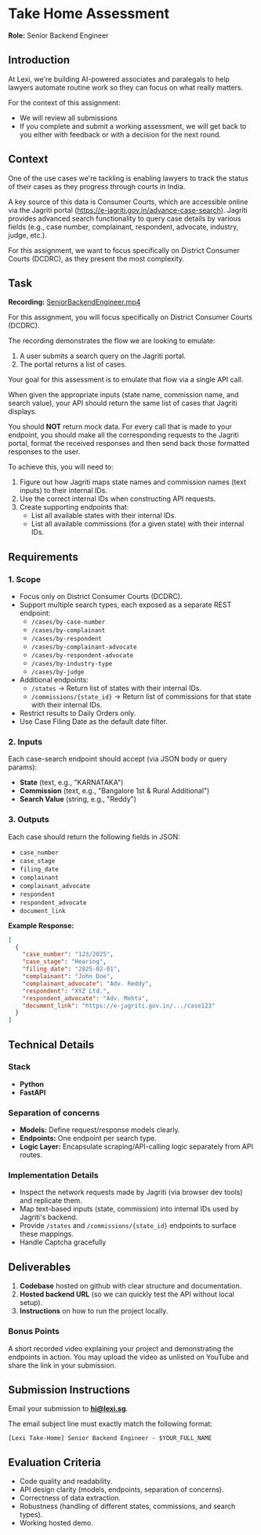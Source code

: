 # Take Home Assessment
**Role:** Senior Backend Engineer

## Introduction

At Lexi, we're building AI-powered associates and paralegals to help lawyers automate routine work so they can focus on what really matters.

For the context of this assignment:
- We will review all submissions
- If you complete and submit a working assessment, we will get back to you either with feedback or with a decision for the next round.

## Context

One of the use cases we're tackling is enabling lawyers to track the status of their cases as they progress through courts in India.

A key source of this data is Consumer Courts, which are accessible online via the Jagriti portal (https://e-jagriti.gov.in/advance-case-search). Jagriti provides advanced search functionality to query case details by various fields (e.g., case number, complainant, respondent, advocate, industry, judge, etc.).

For this assignment, we want to focus specifically on District Consumer Courts (DCDRC), as they present the most complexity.

## Task

**Recording:** [SeniorBackendEngineer.mp4](https://example.com/SeniorBackendEngineer.mp4)

For this assignment, you will focus specifically on District Consumer Courts (DCDRC).

The recording demonstrates the flow we are looking to emulate:
1. A user submits a search query on the Jagriti portal.
2. The portal returns a list of cases.

Your goal for this assessment is to emulate that flow via a single API call.

When given the appropriate inputs (state name, commission name, and search value), your API should return the same list of cases that Jagriti displays.

You should **NOT** return mock data. For every call that is made to your endpoint, you should make all the corresponding requests to the Jagriti portal, format the received responses and then send back those formatted responses to the user.

To achieve this, you will need to:
1. Figure out how Jagriti maps state names and commission names (text inputs) to their internal IDs.
2. Use the correct internal IDs when constructing API requests.
3. Create supporting endpoints that:
   - List all available states with their internal IDs.
   - List all available commissions (for a given state) with their internal IDs.

## Requirements

### 1. Scope
- Focus only on District Consumer Courts (DCDRC).
- Support multiple search types, each exposed as a separate REST endpoint:
  - `/cases/by-case-number`
  - `/cases/by-complainant`
  - `/cases/by-respondent`
  - `/cases/by-complainant-advocate`
  - `/cases/by-respondent-advocate`
  - `/cases/by-industry-type`
  - `/cases/by-judge`
- Additional endpoints:
  - `/states` → Return list of states with their internal IDs.
  - `/commissions/{state_id}` → Return list of commissions for that state with their internal IDs.
- Restrict results to Daily Orders only.
- Use Case Filing Date as the default date filter.

### 2. Inputs
Each case-search endpoint should accept (via JSON body or query params):
- **State** (text, e.g., "KARNATAKA")
- **Commission** (text, e.g., "Bangalore 1st & Rural Additional")
- **Search Value** (string, e.g., "Reddy")

### 3. Outputs
Each case should return the following fields in JSON:
- `case_number`
- `case_stage`
- `filing_date`
- `complainant`
- `complainant_advocate`
- `respondent`
- `respondent_advocate`
- `document_link`

**Example Response:**
```json
[
  {
    "case_number": "123/2025",
    "case_stage": "Hearing",
    "filing_date": "2025-02-01",
    "complainant": "John Doe",
    "complainant_advocate": "Adv. Reddy",
    "respondent": "XYZ Ltd.",
    "respondent_advocate": "Adv. Mehta",
    "document_link": "https://e-jagriti.gov.in/.../case123"
  }
]
```

## Technical Details

### Stack
- **Python**
- **FastAPI**

### Separation of concerns
- **Models:** Define request/response models clearly.
- **Endpoints:** One endpoint per search type.
- **Logic Layer:** Encapsulate scraping/API-calling logic separately from API routes.

### Implementation Details
- Inspect the network requests made by Jagriti (via browser dev tools) and replicate them.
- Map text-based inputs (state, commission) into internal IDs used by Jagriti's backend.
- Provide `/states` and `/commissions/{state_id}` endpoints to surface these mappings.
- Handle Captcha gracefully

## Deliverables

1. **Codebase** hosted on github with clear structure and documentation.
2. **Hosted backend URL** (so we can quickly test the API without local setup).
3. **Instructions** on how to run the project locally.

### Bonus Points
A short recorded video explaining your project and demonstrating the endpoints in action.
You may upload the video as unlisted on YouTube and share the link in your submission.

## Submission Instructions

Email your submission to **hi@lexi.sg**.

The email subject line must exactly match the following format:
```
[Lexi Take-Home] Senior Backend Engineer - $YOUR_FULL_NAME
```

## Evaluation Criteria

- Code quality and readability.
- API design clarity (models, endpoints, separation of concerns).
- Correctness of data extraction.
- Robustness (handling of different states, commissions, and search types).
- Working hosted demo.
